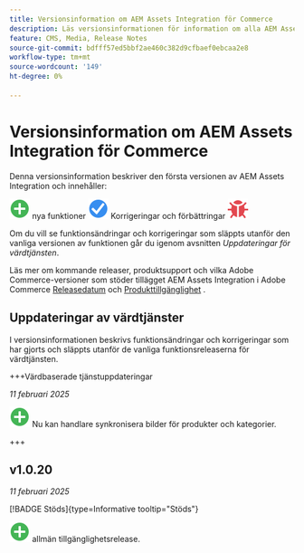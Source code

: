 ```yaml
---
title: Versionsinformation om AEM Assets Integration för Commerce
description: Läs versionsinformationen för information om alla AEM Assets Integration-utgåvor.
feature: CMS, Media, Release Notes
source-git-commit: bdfff57ed5bbf2ae460c382d9cfbaef0ebcaa2e8
workflow-type: tm+mt
source-wordcount: '149'
ht-degree: 0%

---
```



# Versionsinformation om AEM Assets Integration för Commerce

Denna versionsinformation beskriver den första versionen av AEM Assets Integration och innehåller:

![Nya](../assets/new.svg) nya funktioner
![ Åtgärdat problem ](../assets/fix.svg) Korrigeringar och förbättringar
![Kända fel](../assets/bug.svg)

Om du vill se funktionsändringar och korrigeringar som släppts utanför den vanliga versionen av funktionen går du igenom avsnitten _Uppdateringar för värdtjänsten_.

Läs mer om kommande releaser, produktsupport och vilka Adobe Commerce-versioner som stöder tillägget AEM Assets Integration i Adobe Commerce [Releasedatum](https://experienceleague.adobe.com/en/docs/commerce-operations/release/planning/schedule) och [Produkttillgänglighet](https://experienceleague.adobe.com/en/docs/commerce-operations/release/product-availability) .

## Uppdateringar av värdtjänster

I versionsinformationen beskrivs funktionsändringar och korrigeringar som har gjorts och släppts utanför de vanliga funktionsreleaserna för värdtjänsten.

+++Värdbaserade tjänstuppdateringar

_11 februari 2025_

![Nytt problem](../assets/new.svg) Nu kan handlare synkronisera bilder för produkter och kategorier.

+++

## v1.0.20

_11 februari 2025_

[!BADGE Stöds]{type=Informative tooltip="Stöds"}

![Ny](../assets/new.svg) allmän tillgänglighetsrelease.
